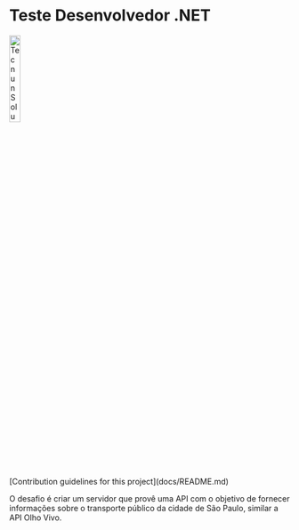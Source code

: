 # Teste Desenvolvedor .NET
<picture>
  <img alt="Tecnun Soluções" src="https://tecnun.com.br/wp-content/uploads/2022/04/logo-tecnun03.png" height="20%" width="20%">
</picture>
</p></p>
[Contribution guidelines for this project](docs/README.md)
</p>
O desafio é criar um servidor que provê uma API com o objetivo de fornecer informações sobre o transporte público da cidade de São Paulo, similar a API Olho Vivo.
